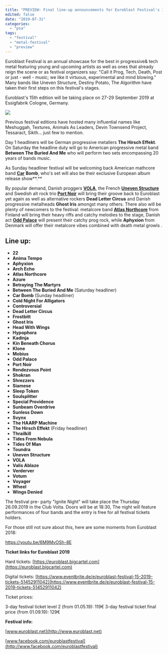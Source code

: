 ```yaml
---
title: "PREVIEW: Final line-up announcements for Euroblast Festival's 15th edition"
edited: false
date: "2019-07-31"
categories:
  - "psa"
tags:
  - "festival"
  - "metal-festival"
  - "preview"
---
```


Euroblast Festival is an annual showcase for the best in progressive& tech metal featuring young and upcoming artists as well as ones that already reign the scene or as festival organizers say: "Call it Prog, Tech, Death, Post or just - well - music; we like it virtuous, experimental and mind blowing." Many bands like Uneven Structure, Destiny Potato, The Algorithm have taken their first steps on this festival's stages.

Euroblast's 15th edition will be taking place on 27-29 September 2019 at Essigfabrik Cologne, Germany.

![](https://res.cloudinary.com/dy8mxogvn/image/upload/v1564715401/Euroblast-final-line-up_efm1ac.jpg)

Previous festival editions have hosted many influential names like Meshuggah, Textures, Animals As Leaders, Devin Townsend Project, Tessaract, Sikth... just few to mention.

Day 1 headliners will be German progressive metallers **The Hirsch Effekt**. On Saturday the headline duty will go to American progressive metal band **Between The Buried And Me** who will perform two sets encompassing 20 years of bands music.

As Sunday headliner festival will be welcoming back American mathcore band [**Car**](https://www.facebook.com/twelvefootninja/?__tn__=K-R&eid=ARCte_7YcToOy36HHlAypzuG2LoducrfKMZIOv8T8n9TaWxVrCTDKqHYhtr3JNMTguCm6vQ4vgJdb-aD&fref=mentions&__xts__%5B0%5D=68.ARBtrvpxenLh0GgIoR4iIJoEcOFVUrZiQPriiDDR2RnaCx-MDBOwFIp6f1lDQmkpPRQ1PygCkF441YxVwO3-KZrsnHzFi6JTKB-bwXeWrHOMhZReSi5bRNRnEnLNrdzxzp5lQtBdRKHKu6Cdbnl4XlAZXdf2CwrSWaCUSN_zJLM9rzZrbH8g8ZGjA3_ecC_yW2s2srYFcPPCFrDIDSCrnpSxtTMvV7BOS44F7BgJoAj6zpRzUwSrIWccXsGS1xcDUF9-QEQFcZrQYUK330UoUtofjQgmUUJ_VUkNI9GliF0szESBMd7XgUPM6LPH0CDm3RB2Z6En2uT4jM8z3Rn5x9_W7Q) **Bomb**, who's set will also be their exclusive European album release show**.**

By popular demand, Danish proggers [**VOLA**](https://www.facebook.com/volaband/?__tn__=K-R&eid=ARDvB7ugVEJlCTTIZo1RtKj2tjVh_iV2e9JcySsPkaAfGPIs3FaMIO2KQp7QH33BeTMdRV2f6TBt_ct0&fref=mentions&__xts__%5B0%5D=68.ARBtrvpxenLh0GgIoR4iIJoEcOFVUrZiQPriiDDR2RnaCx-MDBOwFIp6f1lDQmkpPRQ1PygCkF441YxVwO3-KZrsnHzFi6JTKB-bwXeWrHOMhZReSi5bRNRnEnLNrdzxzp5lQtBdRKHKu6Cdbnl4XlAZXdf2CwrSWaCUSN_zJLM9rzZrbH8g8ZGjA3_ecC_yW2s2srYFcPPCFrDIDSCrnpSxtTMvV7BOS44F7BgJoAj6zpRzUwSrIWccXsGS1xcDUF9-QEQFcZrQYUK330UoUtofjQgmUUJ_VUkNI9GliF0szESBMd7XgUPM6LPH0CDm3RB2Z6En2uT4jM8z3Rn5x9_W7Q), the French [**Uneven Structure**](https://www.facebook.com/unevenstructure/?__tn__=K-R&eid=ARAqC7vm8oYfTEFobMh6ogTFHMcNfmJt-8k8V6-q7iZfl8aUFWysoDBwBPE8OdYkDMR0kUTPDo2O1riZ&fref=mentions&__xts__%5B0%5D=68.ARBtrvpxenLh0GgIoR4iIJoEcOFVUrZiQPriiDDR2RnaCx-MDBOwFIp6f1lDQmkpPRQ1PygCkF441YxVwO3-KZrsnHzFi6JTKB-bwXeWrHOMhZReSi5bRNRnEnLNrdzxzp5lQtBdRKHKu6Cdbnl4XlAZXdf2CwrSWaCUSN_zJLM9rzZrbH8g8ZGjA3_ecC_yW2s2srYFcPPCFrDIDSCrnpSxtTMvV7BOS44F7BgJoAj6zpRzUwSrIWccXsGS1xcDUF9-QEQFcZrQYUK330UoUtofjQgmUUJ_VUkNI9GliF0szESBMd7XgUPM6LPH0CDm3RB2Z6En2uT4jM8z3Rn5x9_W7Q) and Swedish alt rock trio [**Port Noir**](https://www.facebook.com/portnoirofficial/?__tn__=K-R&eid=ARBGXW0rcvSNYfjivo9kYNdoz-fM7y6tiXd_DcaQkdBaZjDlKeVxfPQQNyFtQZKokaZkrr7g_0A0Zwfa&fref=mentions&__xts__%5B0%5D=68.ARBtrvpxenLh0GgIoR4iIJoEcOFVUrZiQPriiDDR2RnaCx-MDBOwFIp6f1lDQmkpPRQ1PygCkF441YxVwO3-KZrsnHzFi6JTKB-bwXeWrHOMhZReSi5bRNRnEnLNrdzxzp5lQtBdRKHKu6Cdbnl4XlAZXdf2CwrSWaCUSN_zJLM9rzZrbH8g8ZGjA3_ecC_yW2s2srYFcPPCFrDIDSCrnpSxtTMvV7BOS44F7BgJoAj6zpRzUwSrIWccXsGS1xcDUF9-QEQFcZrQYUK330UoUtofjQgmUUJ_VUkNI9GliF0szESBMd7XgUPM6LPH0CDm3RB2Z6En2uT4jM8z3Rn5x9_W7Q) will bring their groove back to Euroblast yet again as well as alternative rockers **Dead Letter Circus** and Danish progressive metalheads **Ghost Iris** amongst many others. There also will be plenty of newcomers to the festival: metalcore band [**Atlas Northcore**](https://www.facebook.com/atlasfin/?__tn__=K-R&eid=ARAHCvlTHp7z2trxiuGqREYk0NeMSIBJoPS7y9KaZuVgNDzChqCBwpXj0cNo4JWkBjAkJIzfbywXWM6v&fref=mentions&__xts__%5B0%5D=68.ARBtrvpxenLh0GgIoR4iIJoEcOFVUrZiQPriiDDR2RnaCx-MDBOwFIp6f1lDQmkpPRQ1PygCkF441YxVwO3-KZrsnHzFi6JTKB-bwXeWrHOMhZReSi5bRNRnEnLNrdzxzp5lQtBdRKHKu6Cdbnl4XlAZXdf2CwrSWaCUSN_zJLM9rzZrbH8g8ZGjA3_ecC_yW2s2srYFcPPCFrDIDSCrnpSxtTMvV7BOS44F7BgJoAj6zpRzUwSrIWccXsGS1xcDUF9-QEQFcZrQYUK330UoUtofjQgmUUJ_VUkNI9GliF0szESBMd7XgUPM6LPH0CDm3RB2Z6En2uT4jM8z3Rn5x9_W7Q) from Finland will bring their heavy riffs and catchy melodies to the stage, Danish act [**Odd Palace**](https://www.facebook.com/oddpalace/?__tn__=K-R&eid=ARCMs2dbNNxSUhBRjfoSchJyRR4IxNUJNCZvaewHppk-K5ItUUovEJQp4cZB5zs0EAT-aAM75o0fZdNm&fref=mentions&__xts__%5B0%5D=68.ARBtrvpxenLh0GgIoR4iIJoEcOFVUrZiQPriiDDR2RnaCx-MDBOwFIp6f1lDQmkpPRQ1PygCkF441YxVwO3-KZrsnHzFi6JTKB-bwXeWrHOMhZReSi5bRNRnEnLNrdzxzp5lQtBdRKHKu6Cdbnl4XlAZXdf2CwrSWaCUSN_zJLM9rzZrbH8g8ZGjA3_ecC_yW2s2srYFcPPCFrDIDSCrnpSxtTMvV7BOS44F7BgJoAj6zpRzUwSrIWccXsGS1xcDUF9-QEQFcZrQYUK330UoUtofjQgmUUJ_VUkNI9GliF0szESBMd7XgUPM6LPH0CDm3RB2Z6En2uT4jM8z3Rn5x9_W7Q) will present their catchy prog rock, while **Aphyxion** from Denmark will offer their metalcore vibes combined with death metal growls .

## Line up:

- **22**
- **Anima Tempo**
- **Aphyxion**
- **Arch Echo**
- **Atlas Northcore**
- **Azure**
- **Betraying The Martyrs**
- **Between The Buried And Me** (Saturday headliner)
- **Car Bomb** (Sunday headliner)
- **Cold Night For Alligators**
- **Controversial**
- **Dead Letter Circus**
- **Frostbitt**
- **Ghost Iris**
- **Head With Wings**
- **Hypophora**
- **Kadinja**
- **Kin Beneath Chorus**
- **Klone**
- **Mobius**
- **Odd Palace**
- **Port Noir**
- **Rendezvous Point**
- **Shokran**
- **Shrezzers**
- **Siamese**
- **Sleep Token**
- **Soulsplitter**
- **Special Providence**
- **Sunbeam Overdrive**
- **Sunless Down**
- **Svynx**
- **The HAARP Machine**
- **The Hirsch Effekt** (Friday headliner)
- **Thrailkill**
- **Tides From Nebula**
- **Tides Of Man**
- **Toundra**
- **Uneven Structure**
- **VOLA**
- **Valis Ablaze**
- **Verderver**
- **Votum**
- **Voyager**
- **Wheel**
- **Wings Denied**

The festival pre- party "Ignite Night" will take place the Thursday 26.09.2019 in the Club Volta. Doors will be at 18:30, The night will feature performances of four bands and the entry is free for all festival tickets holders.

For those still not sure about this, here are some moments from Euroblast 2018:

https://youtu.be/6M9MvOSh-8E

**Ticket links for Euroblast 2019**

Hard tickets:
[https://euroblast.bigcartel.com](https://euroblast.bigcartel.com)

Digital tickets:
[https://www.eventbrite.de/e/euroblast-festival-15-2019-tickets-51452911042](https://www.eventbrite.de/e/euroblast-festival-15-2019-tickets-51452911042)

Ticket prices:

3-day festival ticket level 2 (from 01.05.19): 119€
3-day festival ticket final price (from 01.09.19): 129€

**Festival info:**

[www.euroblast.net](http://www.euroblast.net)

[www.facebook.com/euroblastfestival](http://www.facebook.com/euroblastfestival)
